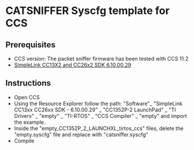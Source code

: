 # CATSNIFFER Syscfg template for CCS

## Prerequisites
- CCS version: The packet sniffer firmware has been tested with CCS 11.2
- [SimpleLink CC13X2 and CC26x2 SDK 6.10.00.29](https://www.ti.com/tool/download/SIMPLELINK-CC13XX-CC26XX-SDK/6.10.00.29)

## Instructions 
- Open CCS
- Using the Resource Explorer follow the path:
        "Software"_ "SimpleLink CC13xx CC26xx SDK - 6.10.00.29" _ "CC1352P-2 LaunchPad" _ "TI Drivers" _ "empty" _ "TI-RTOS" _ "CCS Compiler" _ "empty"
  and import the example.
- Inside the "empty_CC1352P_2_LAUNCHXL_tirtos_ccs" files, delete the "empty.syscfg" file and replace with "catsniffer.syscfg"
- Compile
